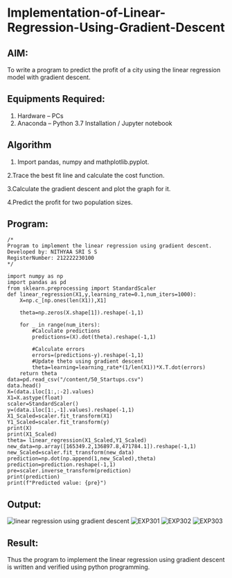 # Implementation-of-Linear-Regression-Using-Gradient-Descent

## AIM:
To write a program to predict the profit of a city using the linear regression model with gradient descent.

## Equipments Required:
1. Hardware – PCs
2. Anaconda – Python 3.7 Installation / Jupyter notebook

## Algorithm
1. Import pandas, numpy and mathplotlib.pyplot.

 2.Trace the best fit line and calculate the cost function.

 3.Calculate the gradient descent and plot the graph for it.

 4.Predict the profit for two population sizes.
 

## Program:
```
/*
Program to implement the linear regression using gradient descent.
Developed by: NITHYAA SRI S S
RegisterNumber: 212222230100 
*/
```
```
import numpy as np 
import pandas as pd
from sklearn.preprocessing import StandardScaler
def linear_regression(X1,y,learning_rate=0.1,num_iters=1000):
    X=np.c_[np.ones(len(X1)),X1]
    
    theta=np.zeros(X.shape[1]).reshape(-1,1)
    
    for _ in range(num_iters):
        #Calculate predictions
        predictions=(X).dot(theta).reshape(-1,1)
        
        #Calculate errors
        errors=(predictions-y).reshape(-1,1)
        #Update theto using gradient descent
        theta=learning=learning_rate*(1/len(X1))*X.T.dot(errors)
    return theta
data=pd.read_csv("/content/50_Startups.csv")
data.head()
X=(data.iloc[1:,:-2].values)
X1=X.astype(float)
scaler=StandardScaler()
y=(data.iloc[1:,-1].values).reshape(-1,1)
X1_Scaled=scaler.fit_transform(X1)
Y1_Scaled=scaler.fit_transform(y)
print(X)
print(X1_Scaled)
theta= linear_regression(X1_Scaled,Y1_Scaled)
new_data=np.array([165349.2,136897.8,471784.1]).reshape(-1,1)
new_Scaled=scaler.fit_transform(new_data)
prediction=np.dot(np.append(1,new_Scaled),theta)
prediction=prediction.reshape(-1,1)
pre=scaler.inverse_transform(prediction)
print(prediction)
print(f"Predicted value: {pre}")
```

## Output:
![linear regression using gradient descent](sam.png)
![EXP301](https://github.com/ssnithyaasri/Implementation-of-Linear-Regression-Using-Gradient-Descent/assets/119122478/322615f1-2e5f-44ac-bc45-1016d46b99c4)
![EXP302](https://github.com/ssnithyaasri/Implementation-of-Linear-Regression-Using-Gradient-Descent/assets/119122478/f4d08276-bafb-4e43-baf4-e9bb961f084b)
![EXP303](https://github.com/ssnithyaasri/Implementation-of-Linear-Regression-Using-Gradient-Descent/assets/119122478/1ee6b0ab-93cc-4e20-9313-df5210419574)





## Result:
Thus the program to implement the linear regression using gradient descent is written and verified using python programming.
